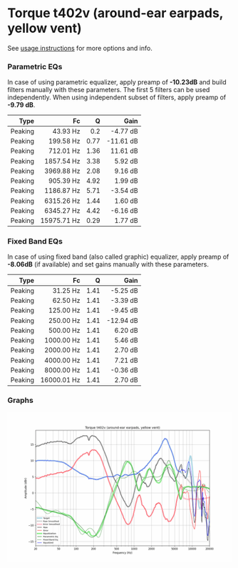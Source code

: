 # Torque t402v (around-ear earpads, yellow vent)
See [usage instructions](https://github.com/jaakkopasanen/AutoEq#usage) for more options and info.

### Parametric EQs
In case of using parametric equalizer, apply preamp of **-10.23dB** and build filters manually
with these parameters. The first 5 filters can be used independently.
When using independent subset of filters, apply preamp of **-9.79 dB**.

| Type    | Fc          |    Q | Gain      |
|--------:|------------:|-----:|----------:|
| Peaking | 43.93 Hz    | 0.2  | -4.77 dB  |
| Peaking | 199.58 Hz   | 0.77 | -11.61 dB |
| Peaking | 712.01 Hz   | 1.36 | 11.61 dB  |
| Peaking | 1857.54 Hz  | 3.38 | 5.92 dB   |
| Peaking | 3969.88 Hz  | 2.08 | 9.16 dB   |
| Peaking | 905.39 Hz   | 4.92 | 1.99 dB   |
| Peaking | 1186.87 Hz  | 5.71 | -3.54 dB  |
| Peaking | 6315.26 Hz  | 1.44 | 1.60 dB   |
| Peaking | 6345.27 Hz  | 4.42 | -6.16 dB  |
| Peaking | 15975.71 Hz | 0.29 | 1.77 dB   |

### Fixed Band EQs
In case of using fixed band (also called graphic) equalizer, apply preamp of **-8.06dB**
(if available) and set gains manually with these parameters.

| Type    | Fc          |    Q | Gain      |
|--------:|------------:|-----:|----------:|
| Peaking | 31.25 Hz    | 1.41 | -5.25 dB  |
| Peaking | 62.50 Hz    | 1.41 | -3.39 dB  |
| Peaking | 125.00 Hz   | 1.41 | -9.45 dB  |
| Peaking | 250.00 Hz   | 1.41 | -12.94 dB |
| Peaking | 500.00 Hz   | 1.41 | 6.20 dB   |
| Peaking | 1000.00 Hz  | 1.41 | 5.46 dB   |
| Peaking | 2000.00 Hz  | 1.41 | 2.70 dB   |
| Peaking | 4000.00 Hz  | 1.41 | 7.21 dB   |
| Peaking | 8000.00 Hz  | 1.41 | -0.36 dB  |
| Peaking | 16000.01 Hz | 1.41 | 2.70 dB   |

### Graphs
![](./Torque%20t402v%20(around-ear%20earpads,%20yellow%20vent).png)